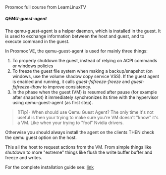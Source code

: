 Proxmox full course from LearnLinuxTV

##### QEMU-guest-agent
The qemu-guest-agent is a helper daemon, which is installed in the guest. It is used to exchange information between the host and guest, and to execute command in the guest.

In Proxmox VE, the qemu-guest-agent is used for mainly three things:
1. To properly shutdown the guest, instead of relying on ACPI commands or windows policies
2. To freeze the guest file system when making a backup/snapshot (on windows, use the volume shadow copy service VSS). If the guest agent is enabled and running, it calls _guest-fsfreeze-freeze_ and _guest-fsfreeze-thaw_ to improve consistency.
3. In the phase when the guest (VM) is resumed after pause (for example after shapshot) it immediately synchronizes its time with the hypervisor using qemu-guest-agent (as first step).

>[!Tip]- When should use Qemu Guest Agent?
The only time it's not useful is then your trying to make sure you're VM doesn't "know" it's a VM. Like when your trying to "fool" Nvidia drivers.
>
Otherwise you should always install the agent on the clients THEN check the qemu guest option on the host.
>
This all the host to request actions from the VM. From simple things like shutdown to more "extreme" things like flush the write buffer buffer and freeze and writes.

For the complete installation guide see: [link](https://pve.proxmox.com/wiki/Qemu-guest-agent)

